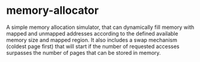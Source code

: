 # memory-allocator
A simple memory allocation simulator, that can dynamically fill memory with mapped and unmapped addresses according to the defined available memory size and mapped region. It also includes a swap mechanism (coldest page first) that will start if the number of requested accesses surpasses the number of pages that can be stored in memory.
